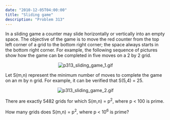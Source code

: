 ```yaml
---
date: "2010-12-05T04:00:00"
title: "Sliding game"
description: "Problem 313"
---
```


<p>In a sliding game a counter may slide horizontally or vertically into an empty space. The objective of the game is to move the red counter from the top left corner of a grid to the bottom right corner; the space always starts in the bottom right corner. For example, the following sequence of pictures show how the game can be completed in five moves on a 2 by 2 grid.</p>
<div align="center"><img alt="p313_sliding_game_1.gif" src="/images/p313_sliding_game_1.gif"/></div>
<p>Let S(m,n) represent the minimum number of moves to complete the game on an m by n grid. For example, it can be verified that S(5,4) = 25.</p>
<div align="center"><img alt="p313_sliding_game_2.gif" src="/images/p313_sliding_game_2.gif"/></div>
<p>There are exactly 5482 grids for which S(m,n) = p<sup>2</sup>, where p &lt; 100 is prime.</p>
<p>How many grids does S(m,n) = p<sup>2</sup>, where p &lt; 10<sup>6</sup> is prime?</p>

